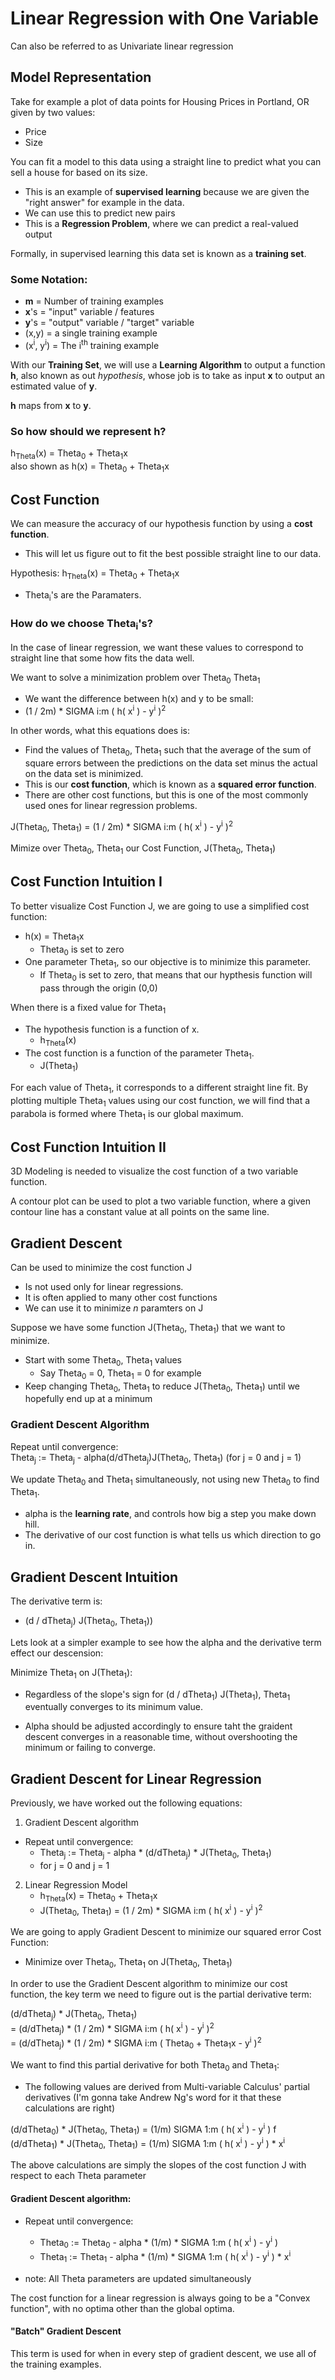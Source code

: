 # Linear Regression with One Variable
Can also be referred to as Univariate linear regression
## Model Representation
Take for example a plot of data points for Housing Prices in Portland, OR given by two values:
* Price
* Size

You can fit a model to this data using a straight line to predict what you can sell a house for based on its size.
* This is an example of **supervised learning** because we are given the "right answer" for example in the data.
* We can use this to predict new pairs
* This is a **Regression Problem**, where we can predict a real-valued output

Formally, in supervised learning this data set is known as a **training set**. 

### Some Notation:
* **m** = Number of training examples
* **x**'s = "input" variable / features
* **y**'s = "output" variable / "target" variable
* (x,y) = a single training example
* (x<sup>i</sup>, y<sup>i</sup>) = The i<sup>th</sup> training example

With our **Training Set**, we will use a **Learning Algorithm** to output a function **h**, also known as out *hypothesis*, whose job is to take as input **x** to output an estimated value of **y**.

**h** maps from **x** to **y**.

### So how should we represent h?
h<sub>Theta</sub>(x) = Theta<sub>0</sub> + Theta<sub>1</sub>x<br>
also shown as h(x) = Theta<sub>0</sub> + Theta<sub>1</sub>x<br>

## Cost Function
We can measure the accuracy of our hypothesis function by using a **cost function**.
* This will let us figure out to fit the best possible straight line to our data.

Hypothesis: h<sub>Theta</sub>(x) = Theta<sub>0</sub> + Theta<sub>1</sub>x
* Theta<sub>i</sub>'s are the Paramaters.

### How do we choose Theta<sub>i</sub>'s?
In the case of linear regression, we want these values to correspond to straight line that some how fits the data well.

We want to solve a minimization problem  over Theta<sub>0</sub> Theta<sub>1</sub>
* We want the difference between h(x) and y to be small:
* (1 / 2m) * SIGMA i:m ( h( x<sup>i</sup> ) - y<sup>i</sup> )<sup>2</sup>

In other words, what this equations does is:
* Find the values of Theta<sub>0</sub>, Theta<sub>1</sub> such that the average of the sum of square errors between the predictions on the data set minus the actual on the data set is minimized.
* This is our **cost function**, which is known as a **squared error function**.
* There are other cost functions, but this is one of the most commonly used ones for linear regression problems.

J(Theta<sub>0</sub>, Theta<sub>1</sub>) = (1 / 2m) * SIGMA i:m ( h( x<sup>i</sup> ) - y<sup>i</sup> )<sup>2</sup>

Mimize over Theta<sub>0</sub>, Theta<sub>1</sub> our Cost Function, J(Theta<sub>0</sub>, Theta<sub>1</sub>) 

## Cost Function Intuition I
To better visualize Cost Function J, we are going to use a simplified cost function:
* h(x) = Theta<sub>1</sub>x
  * Theta<sub>0</sub> is set to zero
* One parameter Theta<sub>1</sub>, so our objective is to minimize this parameter.
  * If Theta<sub>0</sub> is set to zero, that means that our hypthesis function will pass through the origin (0,0)

When there is a fixed value for Theta<sub>1</sub>
* The hypothesis function is a function of x.
  * h<sub>Theta</sub>(x)
* The cost function is a function of the parameter Theta<sub>1</sub>.
  * J(Theta<sub>1</sub>)

For each value of Theta<sub>1</sub>, it corresponds to a different straight line fit. By plotting multiple Theta<sub>1</sub> values using our cost function, we will find that a parabola is formed where Theta<sub>1</sub> is our global maximum.

## Cost Function Intuition II
3D Modeling is needed to visualize the cost function of a two variable function.

A contour plot can be used to plot a two variable function, where a given contour line has a constant value at all points on the same line.

## Gradient Descent
Can be used to minimize the cost function J
* Is not used only for linear regressions.
* It is often applied to many other cost functions
* We can use it to minimize *n* paramters on J

Suppose we have some function J(Theta<sub>0</sub>, Theta<sub>1</sub>) that we want to minimize.
* Start with some Theta<sub>0</sub>, Theta<sub>1</sub> values
  * Say Theta<sub>0</sub> = 0,  Theta<sub>1</sub> = 0 for example
* Keep changing Theta<sub>0</sub>, Theta<sub>1</sub> to reduce J(Theta<sub>0</sub>, Theta<sub>1</sub>) until we hopefully end up at a minimum

### Gradient Descent Algorithm
Repeat until convergence:<br>
  Theta<sub>j</sub> := Theta<sub>j</sub> - alpha(d/dTheta<sub>j</sub>)J(Theta<sub>0</sub>, Theta<sub>1</sub>)  (for j = 0 and j = 1)<br>

We update Theta<sub>0</sub> and Theta<sub>1</sub> simultaneously, not using new Theta<sub>0</sub> to find Theta<sub>1</sub>.

* alpha is the **learning rate**, and controls how big a step you make down hill.
* The derivative of our cost function is what tells us which direction to go in.

## Gradient Descent Intuition
The derivative term is:
* (d / dTheta<sub>j</sub>) J(Theta<sub>0</sub>, Theta<sub>1</sub>))

Lets look at a simpler example to see how the alpha and the derivative term effect our descension:

Minimize Theta<sub>1</sub> on J(Theta<sub>1</sub>):
* Regardless of the slope's sign for (d / dTheta<sub>1</sub>) J(Theta<sub>1</sub>), Theta<sub>1</sub> eventually converges to its minimum value.

* Alpha should be adjusted accordingly to ensure taht the graident descent converges in a reasonable time, without overshooting the minimum or failing to converge.

## Gradient Descent for Linear Regression
Previously, we have worked out the following equations:
1. Gradient Descent algorithm
  * Repeat until convergence:
    * Theta<sub>j</sub> := Theta<sub>j</sub> - alpha * (d/dTheta<sub>j</sub>) * J(Theta<sub>0</sub>, Theta<sub>1</sub>)
    * for j = 0 and j = 1
2. Linear Regression Model
    * h<sub>Theta</sub>(x) = Theta<sub>0</sub> + Theta<sub>1</sub>x
    * J(Theta<sub>0</sub>, Theta<sub>1</sub>) = (1 / 2m) * SIGMA i:m ( h( x<sup>i</sup> ) - y<sup>i</sup> )<sup>2</sup>

We are going to apply Gradient Descent to minimize our squared error Cost Function:
* Minimize over Theta<sub>0</sub>, Theta<sub>1</sub> on J(Theta<sub>0</sub>, Theta<sub>1</sub>)

In order to use the Gradient Descent algorithm to minimize our cost function, the key term we need to figure out is the partial derivative term:

(d/dTheta<sub>j</sub>) * J(Theta<sub>0</sub>, Theta<sub>1</sub>)
<br>= (d/dTheta<sub>j</sub>) * (1 / 2m) * SIGMA i:m ( h( x<sup>i</sup> ) - y<sup>i</sup> )<sup>2</sup>
<br>= (d/dTheta<sub>j</sub>) * (1 / 2m) * SIGMA i:m ( Theta<sub>0</sub> + Theta<sub>1</sub>x - y<sup>i</sup> )<sup>2</sup>

We want to find this partial derivative for both Theta<sub>0</sub> and Theta<sub>1</sub>:
* The following values are derived from Multi-variable Calculus' partial derivatives (I'm gonna take Andrew Ng's word for it that these calculations are right)

(d/dTheta<sub>0</sub>) * J(Theta<sub>0</sub>, Theta<sub>1</sub>) = (1/m) SIGMA 1:m ( h( x<sup>i</sup> ) - y<sup>i</sup> )
f
(d/dTheta<sub>1</sub>) * J(Theta<sub>0</sub>, Theta<sub>1</sub>) = (1/m) SIGMA 1:m ( h( x<sup>i</sup> ) - y<sup>i</sup> ) * x<sup>i</sup>

The above calculations are simply the slopes of the cost function J with respect to each Theta parameter

#### Gradient Descent algorithm:
* Repeat until convergence:
  * Theta<sub>0</sub> := Theta<sub>0</sub> - alpha * (1/m) * SIGMA 1:m ( h( x<sup>i</sup> ) - y<sup>i</sup> )
  * Theta<sub>1</sub> := Theta<sub>1</sub> - alpha * (1/m) * SIGMA 1:m ( h( x<sup>i</sup> ) - y<sup>i</sup> ) * x<sup>i</sup>

 * note: All Theta parameters are updated simultaneously

The cost function for a linear regression is always going to be a "Convex function", with no optima other than the global optima.

#### "Batch" Gradient Descent
This term is used for when in every step of gradient descent, we use all of the training examples.
